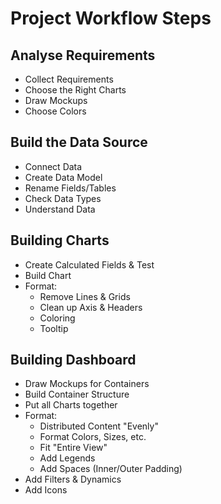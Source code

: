 # Project Workflow Steps

## Analyse Requirements
- Collect Requirements
- Choose the Right Charts
- Draw Mockups
- Choose Colors

## Build the Data Source
- Connect Data
- Create Data Model
- Rename Fields/Tables
- Check Data Types
- Understand Data

## Building Charts
- Create Calculated Fields & Test
- Build Chart
- Format:
  - Remove Lines & Grids
  - Clean up Axis & Headers
  - Coloring
  - Tooltip

## Building Dashboard
- Draw Mockups for Containers
- Build Container Structure
- Put all Charts together
- Format:
  - Distributed Content "Evenly"
  - Format Colors, Sizes, etc.
  - Fit "Entire View"
  - Add Legends
  - Add Spaces (Inner/Outer Padding)
- Add Filters & Dynamics
- Add Icons
